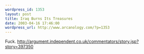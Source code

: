 ```yaml
--- 
wordpress_id: 1353
layout: post
title: Iraq Burns Its Treasures
date: 2003-04-16 17:46:00
wordpress_url: http://www.arcanology.com/?p=1353
---
```

Fuck. <a href="http://argument.independent.co.uk/commentators/story.jsp?story=397350">http://argument.independent.co.uk/commentators/story.jsp?story=397350</a>